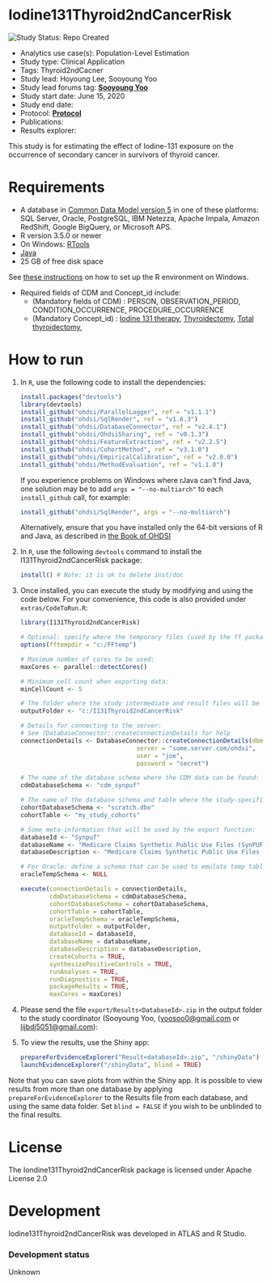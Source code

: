 Iodine131Thyroid2ndCancerRisk
==============================
<img src="https://img.shields.io/badge/Study%20Status-Repo%20Created-lightgray.svg" alt="Study Status: Repo Created">

- Analytics use case(s): Population-Level Estimation
- Study type: Clinical Application
- Tags: Thyroid2ndCacner
- Study lead: Hoyoung Lee, Sooyoung Yoo
- Study lead forums tag: **[Sooyoung Yoo](https://forums.ohdsi.org/u/sooyoung_yoo)**
- Study start date: June 15, 2020
- Study end date: 
- Protocol: **[Protocol](https://github.com/SHUBH-HIRC/HIRC_Thyroid2ndCancer/blob/master/documents/protocol_Iodine131Thyroid2ndCancerRisk.docx)**
- Publications: 
- Results explorer:

This study is for estimating the effect of Iodine-131 exposure on the occurrence of secondary cancer in survivors of thyroid cancer.

Requirements
============

- A database in [Common Data Model version 5](https://github.com/OHDSI/CommonDataModel) in one of these platforms: SQL Server, Oracle, PostgreSQL, IBM Netezza, Apache Impala, Amazon RedShift, Google BigQuery, or Microsoft APS.
- R version 3.5.0 or newer
- On Windows: [RTools](http://cran.r-project.org/bin/windows/Rtools/)
- [Java](http://java.com)
- 25 GB of free disk space

See [these instructions](https://ohdsi.github.io/MethodsLibrary/rSetup.html) on how to set up the R environment on Windows.

- Required fields of CDM and Concept_id include:
	- (Mandatory fields of CDM) : PERSON, OBSERVATION_PERIOD, CONDITION_OCCURRENCE, PROCEDURE_OCCURRENCE
	- (Mandatory Concept_id) : [Iodine 131 therapy](https://athena.ohdsi.org/search-terms/terms/4036252), [Thyroidectomy](https://athena.ohdsi.org/search-terms/terms/4030107), [Total thyroidectomy](https://athena.ohdsi.org/search-terms/terms/4073199), 

How to run
==========
1. In `R`, use the following code to install the dependencies:

	```r
	install.packages("devtools")
	library(devtools)
	install_github("ohdsi/ParallelLogger", ref = "v1.1.1")
	install_github("ohdsi/SqlRender", ref = "v1.6.3")
	install_github("ohdsi/DatabaseConnector", ref = "v2.4.1")
	install_github("ohdsi/OhdsiSharing", ref = "v0.1.3")
	install_github("ohdsi/FeatureExtraction", ref = "v2.2.5")
	install_github("ohdsi/CohortMethod", ref = "v3.1.0")
	install_github("ohdsi/EmpiricalCalibration", ref = "v2.0.0")
	install_github("ohdsi/MethodEvaluation", ref = "v1.1.0")
	```

	If you experience problems on Windows where rJava can't find Java, one solution may be to add `args = "--no-multiarch"` to each `install_github` call, for example:
	
	```r
	install_github("ohdsi/SqlRender", args = "--no-multiarch")
	```
	
	Alternatively, ensure that you have installed only the 64-bit versions of R and Java, as described in [the Book of OHDSI](https://ohdsi.github.io/TheBookOfOhdsi/OhdsiAnalyticsTools.html#installR)
	
2. In `R`, use the following `devtools` command to install the I131Thyroid2ndCancerRisk package:

	```r
	install() # Note: it is ok to delete inst/doc
	```
	
3. Once installed, you can execute the study by modifying and using the code below. For your convenience, this code is also provided under `extras/CodeToRun.R`:

	```r
	library(I131Thyroid2ndCancerRisk)
	
	# Optional: specify where the temporary files (used by the ff package) will be created:
	options(fftempdir = "c:/FFtemp")
	
	# Maximum number of cores to be used:
	maxCores <- parallel::detectCores()
	
	# Minimum cell count when exporting data:
	minCellCount <- 5
	
	# The folder where the study intermediate and result files will be written:
	outputFolder <- "c:/I131Thyroid2ndCancerRisk"
	
	# Details for connecting to the server:
	# See ?DatabaseConnector::createConnectionDetails for help
	connectionDetails <- DatabaseConnector::createConnectionDetails(dbms = "postgresql",
									server = "some.server.com/ohdsi",
									user = "joe",
									password = "secret")
	
	# The name of the database schema where the CDM data can be found:
	cdmDatabaseSchema <- "cdm_synpuf"
	
	# The name of the database schema and table where the study-specific cohorts will be instantiated:
	cohortDatabaseSchema <- "scratch.dbo"
	cohortTable <- "my_study_cohorts"
	
	# Some meta-information that will be used by the export function:
	databaseId <- "Synpuf"
	databaseName <- "Medicare Claims Synthetic Public Use Files (SynPUFs)"
	databaseDescription <- "Medicare Claims Synthetic Public Use Files (SynPUFs) were created to allow interested parties to gain familiarity using Medicare claims data while protecting beneficiary privacy. These files are intended to promote development of software and applications that utilize files in this format, train researchers on the use and complexities of Centers for Medicare and Medicaid Services (CMS) claims, and support safe data mining innovations. The SynPUFs were created by combining randomized information from multiple unique beneficiaries and changing variable values. This randomization and combining of beneficiary information ensures privacy of health information."
	
	# For Oracle: define a schema that can be used to emulate temp tables:
	oracleTempSchema <- NULL
	
	execute(connectionDetails = connectionDetails,
            cdmDatabaseSchema = cdmDatabaseSchema,
            cohortDatabaseSchema = cohortDatabaseSchema,
            cohortTable = cohortTable,
            oracleTempSchema = oracleTempSchema,
            outputFolder = outputFolder,
            databaseId = databaseId,
            databaseName = databaseName,
            databaseDescription = databaseDescription,
            createCohorts = TRUE,
            synthesizePositiveControls = TRUE,
            runAnalyses = TRUE,
            runDiagnostics = TRUE,
            packageResults = TRUE,
            maxCores = maxCores)
	```

4. Please send the file ```export/Results<DatabaseId>.zip``` in the output folder to the study coordinator (Sooyoung Yoo,
(yoosoo0@gmail.com or lijbdj5051@gmail.com):

		
5. To view the results, use the Shiny app:

	```r
	prepareForEvidenceExplorer("Result<databaseId>.zip", "/shinyData")
	launchEvidenceExplorer("/shinyData", blind = TRUE)
	```
  
  Note that you can save plots from within the Shiny app. It is possible to view results from more than one database by applying `prepareForEvidenceExplorer` to the Results file from each database, and using the same data folder. Set `blind = FALSE` if you wish to be unblinded to the final results.

License
=======
The Iondine131Thyroid2ndCancerRisk package is licensed under Apache License 2.0

Development
===========
Iodine131Thyroid2ndCancerRisk was developed in ATLAS and R Studio.

### Development status

Unknown

